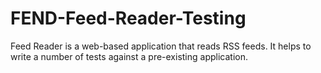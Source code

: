 # FEND-Feed-Reader-Testing
Feed Reader is a web-based application that reads RSS feeds. It helps to write a number of tests against a pre-existing application.
